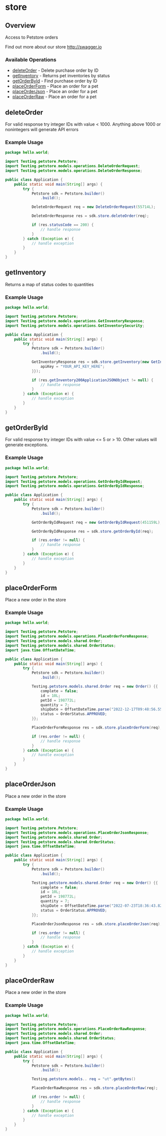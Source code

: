 # store

## Overview

Access to Petstore orders

Find out more about our store
<http://swagger.io>
### Available Operations

* [deleteOrder](#deleteorder) - Delete purchase order by ID
* [getInventory](#getinventory) - Returns pet inventories by status
* [getOrderById](#getorderbyid) - Find purchase order by ID
* [placeOrderForm](#placeorderform) - Place an order for a pet
* [placeOrderJson](#placeorderjson) - Place an order for a pet
* [placeOrderRaw](#placeorderraw) - Place an order for a pet

## deleteOrder

For valid response try integer IDs with value < 1000. Anything above 1000 or nonintegers will generate API errors

### Example Usage

```java
package hello.world;

import Testing.petstore.Petstore;
import Testing.petstore.models.operations.DeleteOrderRequest;
import Testing.petstore.models.operations.DeleteOrderResponse;

public class Application {
    public static void main(String[] args) {
        try {
            Petstore sdk = Petstore.builder()
                .build();

            DeleteOrderRequest req = new DeleteOrderRequest(55714L);            

            DeleteOrderResponse res = sdk.store.deleteOrder(req);

            if (res.statusCode == 200) {
                // handle response
            }
        } catch (Exception e) {
            // handle exception
        }
    }
}
```

## getInventory

Returns a map of status codes to quantities

### Example Usage

```java
package hello.world;

import Testing.petstore.Petstore;
import Testing.petstore.models.operations.GetInventoryResponse;
import Testing.petstore.models.operations.GetInventorySecurity;

public class Application {
    public static void main(String[] args) {
        try {
            Petstore sdk = Petstore.builder()
                .build();

            GetInventoryResponse res = sdk.store.getInventory(new GetInventorySecurity("omnis") {{
                apiKey = "YOUR_API_KEY_HERE";
            }});

            if (res.getInventory200ApplicationJSONObject != null) {
                // handle response
            }
        } catch (Exception e) {
            // handle exception
        }
    }
}
```

## getOrderById

For valid response try integer IDs with value <= 5 or > 10. Other values will generate exceptions.

### Example Usage

```java
package hello.world;

import Testing.petstore.Petstore;
import Testing.petstore.models.operations.GetOrderByIdRequest;
import Testing.petstore.models.operations.GetOrderByIdResponse;

public class Application {
    public static void main(String[] args) {
        try {
            Petstore sdk = Petstore.builder()
                .build();

            GetOrderByIdRequest req = new GetOrderByIdRequest(451159L);            

            GetOrderByIdResponse res = sdk.store.getOrderById(req);

            if (res.order != null) {
                // handle response
            }
        } catch (Exception e) {
            // handle exception
        }
    }
}
```

## placeOrderForm

Place a new order in the store

### Example Usage

```java
package hello.world;

import Testing.petstore.Petstore;
import Testing.petstore.models.operations.PlaceOrderFormResponse;
import Testing.petstore.models.shared.Order;
import Testing.petstore.models.shared.OrderStatus;
import java.time.OffsetDateTime;

public class Application {
    public static void main(String[] args) {
        try {
            Petstore sdk = Petstore.builder()
                .build();

            Testing.petstore.models.shared.Order req = new Order() {{
                complete = false;
                id = 10L;
                petId = 198772L;
                quantity = 7;
                shipDate = OffsetDateTime.parse("2022-12-17T09:48:56.551Z");
                status = OrderStatus.APPROVED;
            }};            

            PlaceOrderFormResponse res = sdk.store.placeOrderForm(req);

            if (res.order != null) {
                // handle response
            }
        } catch (Exception e) {
            // handle exception
        }
    }
}
```

## placeOrderJson

Place a new order in the store

### Example Usage

```java
package hello.world;

import Testing.petstore.Petstore;
import Testing.petstore.models.operations.PlaceOrderJsonResponse;
import Testing.petstore.models.shared.Order;
import Testing.petstore.models.shared.OrderStatus;
import java.time.OffsetDateTime;

public class Application {
    public static void main(String[] args) {
        try {
            Petstore sdk = Petstore.builder()
                .build();

            Testing.petstore.models.shared.Order req = new Order() {{
                complete = false;
                id = 10L;
                petId = 198772L;
                quantity = 7;
                shipDate = OffsetDateTime.parse("2022-07-23T18:36:43.822Z");
                status = OrderStatus.APPROVED;
            }};            

            PlaceOrderJsonResponse res = sdk.store.placeOrderJson(req);

            if (res.order != null) {
                // handle response
            }
        } catch (Exception e) {
            // handle exception
        }
    }
}
```

## placeOrderRaw

Place a new order in the store

### Example Usage

```java
package hello.world;

import Testing.petstore.Petstore;
import Testing.petstore.models.operations.PlaceOrderRawResponse;
import Testing.petstore.models.shared.Order;
import Testing.petstore.models.shared.OrderStatus;
import java.time.OffsetDateTime;

public class Application {
    public static void main(String[] args) {
        try {
            Petstore sdk = Petstore.builder()
                .build();

            Testing.petstore.models.. req = "ut".getBytes()            

            PlaceOrderRawResponse res = sdk.store.placeOrderRaw(req);

            if (res.order != null) {
                // handle response
            }
        } catch (Exception e) {
            // handle exception
        }
    }
}
```
